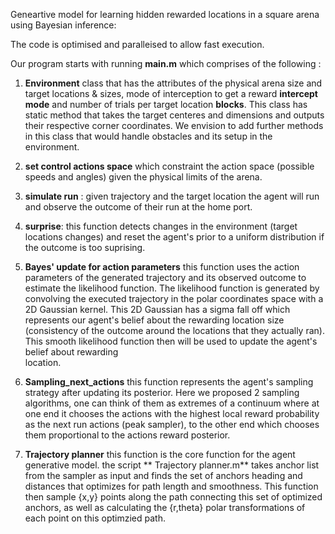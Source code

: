 Geneartive model for learning hidden rewarded locations in a square arena using Bayesian inference:

The code is optimised and paralleised to allow fast execution.

Our program starts with running **main.m** which comprises of the following :

  1) **Environment** class that has the attributes of the physical arena size and target locations & sizes, mode of interception to get a reward **intercept mode** and number of trials per target location 
     **blocks**. This class has static method that takes the target centeres and dimensions and outputs their respective corner coordinates. We envision to add further methods in this class that would handle 
     obstacles and its setup in the environment.
  2) **set control actions space** which constraint the action space (possible speeds and angles) given the physical limits of the arena.
  
  3) **simulate run** : given trajectory and the target location the agent will run and observe the outcome of their run at the home port.
     
  4)  **surprise**: this function detects changes in the environment (target locations changes) and reset the agent's prior to a uniform distribution if the outcome is too suprising.
     
  5)  **Bayes' update for action parameters** this function uses the action parameters of the generated trajectory and its observed outcome to estimate the likelihood function. The 
      likelihood function is generated by convolving the executed trajectory in the polar coordinates space with a 2D Gaussian kernel. This 2D Gaussian has a sigma fall off which represents our agent's belief 
      about the rewarding location size (consistency of the outcome around the locations that they actually ran). This smooth likelihood function then will be used to update the agent's belief about rewarding   
      location.   

  6) **Sampling_next_actions** this function represents the agent's sampling strategy after updating its posterior. Here we proposed 2 sampling algorithms, one can think of them as extremes of a continuum where at 
     one end it chooses the actions with the highest local reward probability as the next run actions (peak sampler), to the other end which chooses them proportional to the actions reward posterior.

  7) **Trajectory planner** this function is the core function for the agent generative model. the script ** Trajectory planner.m** takes anchor list from the sampler as input and finds the set of anchors heading 
       and distances that optimizes for path length and smoothness. This function then sample {x,y} points along the path connecting this set of optimized anchors, as well as calculating the {r,theta} polar 
       transformations of each point on this optimzied path. 
